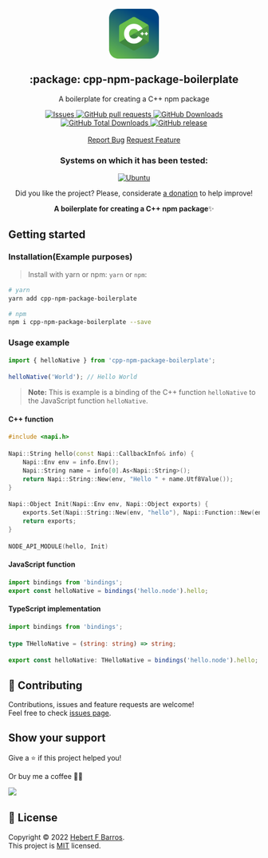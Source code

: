 <p align="center">
 <img width="100px" src="https://raw.githubusercontent.com/hebertcisco/cpp-npm-package-boilerplate/main/.github/images/favicon512x512-cpp-npm-package-boilerplate.svg" align="center" alt=":package: cpp-npm-package-boilerplate" />
 <h2 align="center">:package: cpp-npm-package-boilerplate</h2>
 <p align="center">A boilerplate for creating a C++ npm package</p>
  <p align="center">
    <a href="https://github.com/hebertcisco/cpp-npm-package-boilerplate/issues">
      <img alt="Issues" src="https://img.shields.io/github/issues/hebertcisco/cpp-npm-package-boilerplate?style=flat&color=336791" />
    </a>
    <a href="https://github.com/hebertcisco/cpp-npm-package-boilerplate/pulls">
      <img alt="GitHub pull requests" src="https://img.shields.io/github/issues-pr/hebertcisco/cpp-npm-package-boilerplate?style=flat&color=336791" />
    </a>
     <a href="https://github.com/hebertcisco/cpp-npm-package-boilerplate">
      <img alt="GitHub Downloads" src="https://img.shields.io/npm/dw/cpp-npm-package-boilerplate?style=flat&color=336791" />
    </a>
    <a href="https://github.com/hebertcisco/cpp-npm-package-boilerplate">
      <img alt="GitHub Total Downloads" src="https://img.shields.io/npm/dt/cpp-npm-package-boilerplate?color=336791&label=Total%20downloads" />
    </a>
 <a href="https://github.com/hebertcisco/cpp-npm-package-boilerplate">
      <img alt="GitHub release" src="https://img.shields.io/github/release/hebertcisco/cpp-npm-package-boilerplate.svg?style=flat&color=336791" />
    </a>
    <br />
    <br />
  <a href="https://github.com/hebertcisco/cpp-npm-package-boilerplate/issues/new/choose">Report Bug</a>
  <a href="https://github.com/hebertcisco/cpp-npm-package-boilerplate/issues/new/choose">Request Feature</a>
  </p>
 <h3 align="center">Systems on which it has been tested:</h3>
 <p align="center">
    <a href="https://ubuntu.com/download">
      <img alt="Ubuntu" src="https://img.shields.io/badge/Ubuntu-E95420?style=for-the-badge&logo=ubuntu&logoColor=white&style=flat" />
    </a>
  </p>

<p align="center">Did you like the project? Please, considerate <a href="https://www.buymeacoffee.com/hebertcisco">a donation</a> to help improve!</p>

<p align="center"><strong>A boilerplate for creating a C++ npm package</strong>✨</p>

## Getting started

### Installation(Example purposes)

> Install with yarn or npm: `yarn` or `npm`:

```bash
# yarn
yarn add cpp-npm-package-boilerplate
```

```bash
# npm
npm i cpp-npm-package-boilerplate --save
```

### Usage example

```js
import { helloNative } from 'cpp-npm-package-boilerplate';

helloNative('World'); // Hello World
```

> **Note:** This is example is a binding of the C++ function `helloNative` to the JavaScript function `helloNative`.

#### C++ function

```cpp
#include <napi.h>

Napi::String hello(const Napi::CallbackInfo& info) {
    Napi::Env env = info.Env();
    Napi::String name = info[0].As<Napi::String>();
    return Napi::String::New(env, "Hello " + name.Utf8Value());
}

Napi::Object Init(Napi::Env env, Napi::Object exports) {
    exports.Set(Napi::String::New(env, "hello"), Napi::Function::New(env, hello));
    return exports;
}

NODE_API_MODULE(hello, Init)

```

#### JavaScript function

```mjs
import bindings from 'bindings';
export const helloNative = bindings('hello.node').hello;
```

#### TypeScript implementation

```ts
import bindings from 'bindings';

type THelloNative = (string: string) => string;

export const helloNative: THelloNative = bindings('hello.node').hello;
```

## 🤝 Contributing

Contributions, issues and feature requests are welcome!<br />Feel free to check [issues page](issues).

## Show your support

Give a ⭐️ if this project helped you!

Or buy me a coffee 🙌🏾

<a href="https://www.buymeacoffee.com/hebertcisco">
    <img src="https://img.buymeacoffee.com/button-api/?text=Buy me a coffee&emoji=&slug=hebertcisco&button_colour=FFDD00&font_colour=000000&font_family=Inter&outline_colour=000000&coffee_colour=ffffff" />
</a>

## 📝 License

Copyright © 2022 [Hebert F Barros](https://github.com/hebertcisco).<br />
This project is [MIT](LICENSE) licensed.
